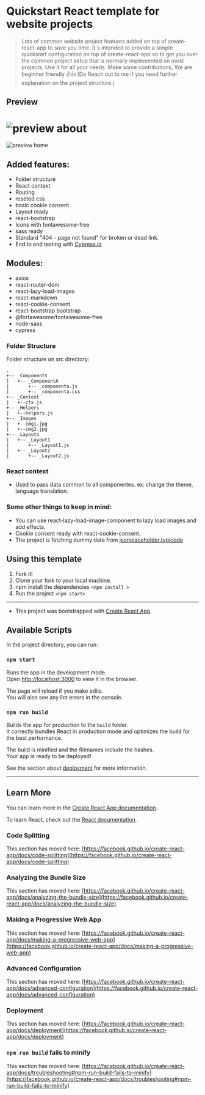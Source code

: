 # Quickstart React template for website projects

> Lots of common website project features added on top of create-react-app to save you time.
> It´s intended to provide a simple quickstart configuration on top of create-react-app so to get you over the common project setup that is normally implemented on most projects.
> Use it for all your needs. Make some contributions, We are beginner friendly ✌👍 (Do Reach out to me if you need further explanation on the project structure.) 

## Preview

![preview about](https://api.emanuel-dev.com/uploads/preview1_f9acc559b6.png)
===============================
![preview home](https://api.emanuel-dev.com/uploads/preview2_3c7c791124.png)

## Added features:
* Folder structure
* React context
* Routing
* reseted css
* basic cookie consent
* Layout ready
* react-bootstrap 
* Icons with fontawesome-free
* sass ready
* Standard "404 - page not found" for broken or dead link.
* End to end testing with [Cypress.io](https://www.cypress.io/) 

## Modules:
* axios
* react-router-dom
* react-lazy-load-images
* react-markdown
* react-cookie-consent
* react-bootstrap bootstrap
* @fortawesome/fontawesome-free
* node-sass
* cypress

### Folder Structure 
Folder structure on src directory:

```
.
+-- _Components
|   +-- _ComponentA
|       +-- _componenta.js
|       +-- _componenta.css
+-- _Context
|   +--ctx.js
+-- _Helpers
|   +--helpers.js
+-- _Images
|   +--img1.jpg
|   +--img2.jpg
+-- _Layouts
|   +-- _Layout1
|       +-- _Layout1.js
|   +-- _Layout2
|       +-- _Layout2.js

```

### React context
- Used to pass data common to all componentes.
ex: change the theme, language translation. 

### Some other things to keep in mind:
- You can use react-lazy-load-image-component to lazy load images and add effects.
- Cookie consent ready with react-cookie-consent. 
- The project is fetching dummy data from [jsonplaceholder.typicode](https://jsonplaceholder.typicode.com)

## Using this template
1. Fork it!
2. Clone your fork to your local machine.
3. npm install the dependencies `<npm install >`
4. Run the project `<npm start>`
***

- This project was bootstrapped with [Create React App](https://github.com/facebook/create-react-app).

## Available Scripts

In the project directory, you can run:

### `npm start`

Runs the app in the development mode.\
Open [http://localhost:3000](http://localhost:3000) to view it in the browser.

The page will reload if you make edits.\
You will also see any lint errors in the console.

### `npm run build`

Builds the app for production to the `build` folder.\
It correctly bundles React in production mode and optimizes the build for the best performance.

The build is minified and the filenames include the hashes.\
Your app is ready to be deployed!

See the section about [deployment](https://facebook.github.io/create-react-app/docs/deployment) for more information.

***

## Learn More

You can learn more in the [Create React App documentation](https://facebook.github.io/create-react-app/docs/getting-started).

To learn React, check out the [React documentation](https://reactjs.org/).

### Code Splitting

This section has moved here: [https://facebook.github.io/create-react-app/docs/code-splitting](https://facebook.github.io/create-react-app/docs/code-splitting)

### Analyzing the Bundle Size

This section has moved here: [https://facebook.github.io/create-react-app/docs/analyzing-the-bundle-size](https://facebook.github.io/create-react-app/docs/analyzing-the-bundle-size)

### Making a Progressive Web App

This section has moved here: [https://facebook.github.io/create-react-app/docs/making-a-progressive-web-app](https://facebook.github.io/create-react-app/docs/making-a-progressive-web-app)

### Advanced Configuration

This section has moved here: [https://facebook.github.io/create-react-app/docs/advanced-configuration](https://facebook.github.io/create-react-app/docs/advanced-configuration)

### Deployment

This section has moved here: [https://facebook.github.io/create-react-app/docs/deployment](https://facebook.github.io/create-react-app/docs/deployment)

### `npm run build` fails to minify

This section has moved here: [https://facebook.github.io/create-react-app/docs/troubleshooting#npm-run-build-fails-to-minify](https://facebook.github.io/create-react-app/docs/troubleshooting#npm-run-build-fails-to-minify)
